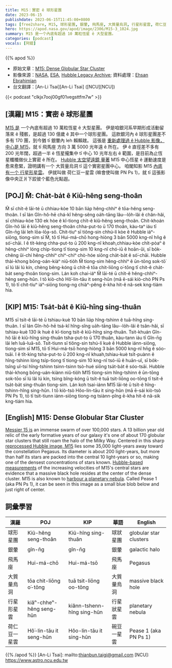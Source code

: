 ```yaml
---
title: M15：實密 ê 球形星團
date: 2023-06-15
publishdate: 2023-06-15T11:45:00+0800
tags: [free2share, M15, 球形星團, 銀暈, 飛馬座, 大質量烏洞, 行星形星雲, 荷仁豆一星雲]
hero: https://apod.nasa.gov/apod/image/2306/M15-3_1024.jpg
summary: M15 是一个內底有超過 10 萬粒恆星 ê 大型星團。
categories: [podcast]
vocals: [阿錕]
---
```


{{% apod %}}

- 原始文章：[M15: Dense Globular Star Cluster](https://apod.nasa.gov/apod/ap230615.html)
- 影像來源：[NASA](https://www.nasa.gov/), [ESA](https://www.esa.int/), [Hubble Legacy Archive](https://hla.stsci.edu/); 資料處理：[Ehsan Ebrahimian](https://www.instagram.com/anugrafy/)
- 台文翻譯：[An-Li Tsai][An-Li Tsai] ([NCU][NCU])

{{< podcast "clkjx7ooj00gf01vegsttfm7w" >}}

## [漢羅] M15：實密 ê 球形星團
[M15 是][Messier 15 is] 一个內底有超過 10 萬粒恆星 ê 大型星團。
伊是咱銀河系早期形成活動留落來 ê 殘骸，是超過 130 億歲 ê 其中一个球形星團。
這款銀河內 ê 球形星團差不多有 170 團，到今猶 tī 銀暈內 leh 賴賴趖。
這張是 [重新處理過 ê Hubble 影像，中心是 M15][reprocessed Hubble image, M15]，就 tī 飛馬座 方向 3 萬 5000 光年遠 ê 所在。
伊 ê 直徑差不多有 200 光年闊，超過一半 ê 恆星攏集中 tī 中心 10 光年左右 ê 範圍，是目前為止恆星櫼櫼做伙上實密 ê 所在。
[Hubble 太空望遠鏡 量著][Hubble-based measurements] M15 中心恆星 ê 運動速度是愈來愈緊，證明講有一个 大質量烏洞 tī 這个實密星團中心。
咱閣知影 M15 [內底有一个 行星形星雲][harbour a planetary nebula]。
伊就叫做 荷仁豆一星雲 (嘛會使叫做 PN Ps 1)，就 tī 這張影像中央正爿下跤彼个藍色光點遐。

## [POJ] M̂: Cha̍t-ba̍t ê Kiû-hêng seng-thoân
M̂ sī chi̍t-ê lāi-té ū chhiau-kòe 10 bān lia̍p hêng-chhiⁿ ê tōa-hêng seng-thoân.
I sī lán Gîn-hô-hē chá-kî hêng-sêng oa̍h-tāng lâu--lo̍h-lâi ê chân-hâi, sī chhiau-kòe 130 ek hòe ê kî-tiong chi̍t-ê kiû-hêng seng-thoân.
Chit-khoán Gîn-hô lāi ê kiû-hêng seng-thoân chha-put-to ū 170 thoân, kàu-taⁿ iáu tī Gîn-n̄g lāi leh lōa-lōa-sô.
Chit-tiuⁿ sī tiông-sin chhú-lí kòe ê Hubble iáⁿ-siōng, tiong-sim sī M̂, tō tī Hui-má-chō hong-hiòng 3 bān 5000 kng-nî hn̄g ê só͘-chāi.
I ê ti̍t-kèng chha-put-to ū 200 kng-nî khoah,chhiau-kòe chi̍t-pòaⁿ ê hêng-chhiⁿ lóng chi̍p-tiong tī tiong-sim 10 kng-nî chó-iū ê hoān-ûi, sī bo̍k-chêng ûi-chí hêng-chhiⁿ chiⁿ-chiⁿ chò-hóe siōng cha̍t-ba̍t ê só͘-chāi.
Hubble thài-khong bōng-oán-kiàⁿ niû-tio̍h M̂ tiong-sim hêng-chhiⁿ ê ūn-tōng sok-tō͘ sī lú lâi lú kín, chèng bêng-kóng ū chi̍t-ê tōa chit-liōng o͘-tōng tī chit-ê cha̍t-ba̍t seng-thoân tiong-sim.
Lán koh chai-iáⁿ M̂ lāi-té ū chi̍t-ê hêng-chhiⁿ-hêng seng-hûn.
I tō kiò-chò Hô͘-lin-tāu it seng-hûn (mā ē-sái kiò-chò PN Ps 1), tō tī chit-tiuⁿ iáⁿ-siōng tiong-ng chiàⁿ-pêng ē-kha hit-ê nâ-sek kng-tiám hia.

## [KIP] M15: Tsa̍t-ba̍t ê Kiû-hîng sing-thuân
M15 sī tsi̍t-ê lāi-té ū tshiau-kuè 10 bān lia̍p hîng-tshinn ê tuā-hîng sing-thuân.
I sī lán Gîn-hô-hē tsá-kî hîng-sîng ua̍h-tāng lâu--lo̍h-lâi ê tsân-hâi, sī tshiau-kuè 130 ik huè ê kî-tiong tsi̍t-ê kiû-hîng sing-thuân.
Tsit-khuán Gîn-hô lāi ê kiû-hîng sing-thuân tsha-put-to ū 170 thuân, kàu-tann iáu tī Gîn-n̄g lāi leh luā-luā-sô.
Tsit-tiunn sī tiông-sin tshú-lí kuè ê Hubble iánn-siōng, tiong-sim sī M15, tō tī Hui-má-tsō hong-hiòng 3 bān 5000 kng-nî hn̄g ê sóo-tsāi.
I ê ti̍t-kìng tsha-put-to ū 200 kng-nî khuah,tshiau-kuè tsi̍t-puànn ê hîng-tshinn lóng tsi̍p-tiong tī tiong-sim 10 kng-nî tsó-iū ê huān-uî, sī bo̍k-tsîng uî-tsí hîng-tshinn tsinn-tsinn tsò-hué siōng tsa̍t-ba̍t ê sóo-tsāi.
Hubble thài-khong bōng-uán-kiànn niû-tio̍h M15 tiong-sim hîng-tshinn ê ūn-tōng sok-tōo sī lú lâi lú kín, tsìng bîng-kóng ū tsi̍t-ê tuā tsit-liōng oo-tōng tī tsit-ê tsa̍t-ba̍t sing-thuân tiong-sim.
Lán koh tsai-iánn M15 lāi-té ū tsi̍t-ê hîng-tshinn-hîng sing-hûn.
I tō kiò-tsò Hôo-lin-tāu it sing-hûn (mā ē-sái kiò-tsò PN Ps 1), tō tī tsit-tiunn iánn-siōng tiong-ng tsiànn-pîng ē-kha hit-ê nâ-sik kng-tiám hia.

## [English] M15: Dense Globular Star Cluster
[Messier 15 is][Messier 15 is] an immense swarm of over 100,000 stars.
A 13 billion year old relic of the early formative years of our galaxy it's one of about 170 globular star clusters that still roam the halo of the Milky Way.
Centered in this sharp [reprocessed Hubble image, M15][reprocessed Hubble image, M15] lies some 35,000 light-years away toward the constellation Pegasus.
Its diameter is about 200 light-years, but more than half its stars are packed into the central 10 light-years or so, making one of the densest concentrations of stars known.
[Hubble-based measurements][Hubble-based measurements] of the increasing velocities of M15's central stars are evidence that a massive black hole resides at the center of the dense cluster.
M15 is also known to [harbour a planetary nebula][harbour a planetary nebula].
Called Pease 1 (aka PN Ps 1), it can be seen in this image as a small blue blob below and just right of center.

## 詞彙學習

|漢羅|POJ|KIP|華語|English|
|-|-|-|-|-|
|球形星團|Kiû-hêng seng-thoân|Kiû-hîng sing-thuân|球狀星團|globular star clusters|
|銀暈|gîn-n̄g|gîn-n̄g|銀暈|galactic halo|
|飛馬座|Hui-má-chō|Hui-má-tsō|飛馬座|Pegasus|
|大質量烏洞|tōa chit-liōng o͘-tōng|tuā tsit-liōng oo-tōng|大質量烏洞|massive black hole|
|行星形星雲|kiâⁿ-chheⁿ-hêng seng-hûn|kiânn-tshenn-hîng sing-hûn|行星狀星雲|planetary nebula|
|荷仁豆一星雲|Hô͘-lin-tāu it seng-hûn|Hôo-lin-tāu it sing-hûn|碗豆一星雲|Pease 1 (aka PN Ps 1)|

{{% /apod %}}
[An-Li Tsai]: mailto:thianbun.taigi@gmail.com
[NCU]: https://www.astro.ncu.edu.tw

[copyright]: https://apod.nasa.gov/apod/fap/lib/about_apod.html#srapply
[License]: https://creativecommons.org/licenses/by/2.0/

[Messier 15 is]:https://www.nasa.gov/feature/goddard/2017/messier-15
[reprocessed Hubble image, M15]:https://www.instagram.com/p/CtL-6FgNc5l/
[Hubble-based measurements]:https://arxiv.org/abs/astro-ph/0209314
[harbour a planetary nebula]:https://ui.adsabs.harvard.edu/abs/2020AJ....159..276B/abstract
